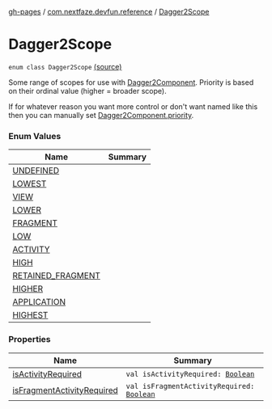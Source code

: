 [gh-pages](../../index.md) / [com.nextfaze.devfun.reference](../index.md) / [Dagger2Scope](./index.md)

# Dagger2Scope

`enum class Dagger2Scope` [(source)](https://github.com/NextFaze/dev-fun/tree/master/devfun-annotations/src/main/java/com/nextfaze/devfun/reference/Dagger2Component.kt#L13)

Some range of scopes for use with [Dagger2Component](../-dagger2-component/index.md). Priority is based on their ordinal value (higher = broader scope).

If for whatever reason you want more control or don't want named like this then you can manually set [Dagger2Component.priority](../-dagger2-component/priority.md).

### Enum Values

| Name | Summary |
|---|---|
| [UNDEFINED](-u-n-d-e-f-i-n-e-d.md) |  |
| [LOWEST](-l-o-w-e-s-t.md) |  |
| [VIEW](-v-i-e-w.md) |  |
| [LOWER](-l-o-w-e-r.md) |  |
| [FRAGMENT](-f-r-a-g-m-e-n-t.md) |  |
| [LOW](-l-o-w.md) |  |
| [ACTIVITY](-a-c-t-i-v-i-t-y.md) |  |
| [HIGH](-h-i-g-h.md) |  |
| [RETAINED_FRAGMENT](-r-e-t-a-i-n-e-d_-f-r-a-g-m-e-n-t.md) |  |
| [HIGHER](-h-i-g-h-e-r.md) |  |
| [APPLICATION](-a-p-p-l-i-c-a-t-i-o-n.md) |  |
| [HIGHEST](-h-i-g-h-e-s-t.md) |  |

### Properties

| Name | Summary |
|---|---|
| [isActivityRequired](is-activity-required.md) | `val isActivityRequired: `[`Boolean`](https://kotlinlang.org/api/latest/jvm/stdlib/kotlin/-boolean/index.html) |
| [isFragmentActivityRequired](is-fragment-activity-required.md) | `val isFragmentActivityRequired: `[`Boolean`](https://kotlinlang.org/api/latest/jvm/stdlib/kotlin/-boolean/index.html) |
